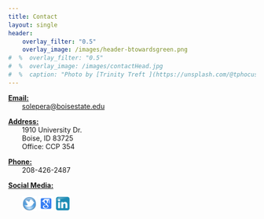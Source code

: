 ```yaml
---
title: Contact
layout: single
header:
    overlay_filter: "0.5"
    overlay_image: /images/header-btowardsgreen.png
#  %  overlay_filter: "0.5"
#  %  overlay_image: /images/contactHead.jpg
#  %  caption: "Photo by [Trinity Treft ](https://unsplash.com/@tphocus) on [Unsplash](https://unsplash.com/photos/UL9awo4i_4w)"
---
```

<b><u>Email:</u></b><br>
<span style="display:inline-block; text-indent :2em;">solepera@boisestate.edu</span><br>

<b><u>Address:</u></b>
<br>
<span style="display:inline-block; text-indent :2em;">1910 University Dr.</span> <br>
<span style="display:inline-block; text-indent :2em;">Boise, ID 83725 </span><br>
<span style="display:inline-block; text-indent :2em;">Office: CCP 354</span> <br>

<b><u>Phone:</u></b><br>
<span style="display:inline-block; text-indent :2em;">208-426-2487</span>

<b><u>Social Media:</u></b>


<span style="display:inline-block; text-indent :2em;">
<a href="https://twitter.com/DrCh0le"> <img src="../images/twitter-icon.png" alt="twitter_profile" width="30" height="30"></a>		
<a href="https://scholar.google.com/citations?user=MiACjoYAAAAJ&amp;hl=en"><img src="../images/g_scholar_icon.png" alt="google_scholar_profile" width="30" height="30"></a>
<a href="https://www.linkedin.com/in/maria-soledad-pera-a8593a25/"><img src="../images/linkedin.png" alt="linkedin_profile" width="30" height="30"></a>
</span>
